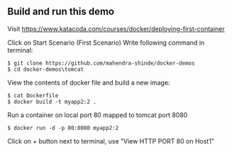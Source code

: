 ## Build and run this demo
Visit https://www.katacoda.com/courses/docker/deploying-first-container

Click on Start Scenario (First Scenario)
Write following command in terminal:

    $ git clone https://github.com/mahendra-shinde/docker-demos
    $ cd docker-demos\tomcat

View the contents of docker file and build a new image:

    $ cat Dockerfile
    $ docker build -t myapp2:2 . 

Run a container on local port 80 mapped to tomcat port 8080

    $ docker run -d -p 80:8080 myapp2:2

Click on + button next to terminal, use "View HTTP PORT 80 on Host1"
    
